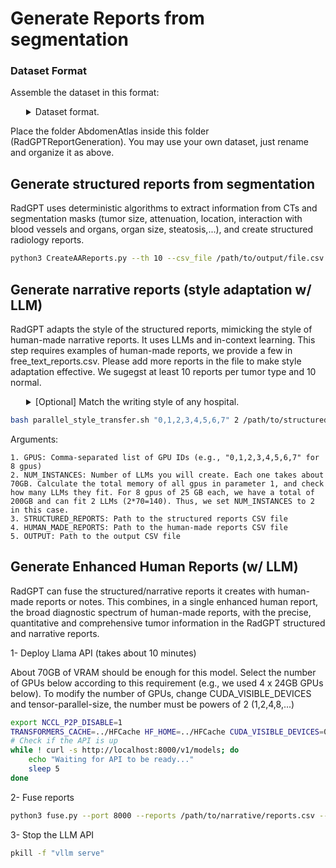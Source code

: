 # Generate Reports from segmentation

### Dataset Format

Assemble the dataset in this format:

<details>
<summary style="margin-left: 25px;">Dataset format.</summary>
<div style="margin-left: 25px;">

```
AbdomenAtlas
├── BDMAP_A0000001
|    ├── ct.nii.gz
│    └── predictions
│          ├── liver_tumor.nii.gz
│          ├── kidney_tumor.nii.gz
│          ├── pancreas_tumor.nii.gz
│          ├── aorta.nii.gz
│          ├── gall_bladder.nii.gz
│          ├── kidney_left.nii.gz
│          ├── kidney_right.nii.gz
│          ├── liver.nii.gz
│          ├── pancreas.nii.gz
│          └──...
├── BDMAP_A0000002
|    ├── ct.nii.gz
│    └── predictions
│          ├── liver_tumor.nii.gz
│          ├── kidney_tumor.nii.gz
│          ├── pancreas_tumor.nii.gz
│          ├── aorta.nii.gz
│          ├── gall_bladder.nii.gz
│          ├── kidney_left.nii.gz
│          ├── kidney_right.nii.gz
│          ├── liver.nii.gz
│          ├── pancreas.nii.gz
│          └──...
...
```
</div>
</details>

Place the folder AbdomenAtlas inside this folder (RadGPTReportGeneration). You may use your own dataset, just rename and organize it as above.

## Generate structured reports from segmentation
RadGPT uses deterministic algorithms to extract information from CTs and segmentation masks (tumor size, attenuation, location, interaction with blood vessels and organs, organ size, steatosis,...), and create structured radiology reports.

```bash
python3 CreateAAReports.py --th 10 --csv_file /path/to/output/file.csv --num_workers 10 --dataset AA
```

## Generate narrative reports (style adaptation w/ LLM)
RadGPT adapts the style of the structured reports, mimicking the style of human-made narrative reports. It uses LLMs and in-context learning. This step requires examples of human-made reports, we provide a few in free_text_reports.csv. Please add more reports in the file to make style adaptation effective. We sugegst at least 10 reports per tumor type and 10 normal.
<details>
<summary style="margin-left: 25px;">[Optional] Match the writing style of any hospital.</summary>
<div style="margin-left: 25px;">
    
If you substitute free_text_reports.csv with the reports from any institution, RadGPT will create narrative reports in the style of that institution. You will need to include in the CSV which are the tumor types found in each of these reports. You can extract this information using LLMs (see [evaluate_reports/README.md](evaluate_reports/README.md)).
</div>
</details>


```bash
bash parallel_style_transfer.sh "0,1,2,3,4,5,6,7" 2 /path/to/structured_reports.csv free_text_reports.csv /path/to/output.csv
```

Arguments:
```
1. GPUS: Comma-separated list of GPU IDs (e.g., "0,1,2,3,4,5,6,7" for 8 gpus)
2. NUM_INSTANCES: Number of LLMs you will create. Each one takes about 70GB. Calculate the total memory of all gpus in parameter 1, and check how many LLMs they fit. For 8 gpus of 25 GB each, we have a total of 200GB and can fit 2 LLMs (2*70=140). Thus, we set NUM_INSTANCES to 2 in this case.
3. STRUCTURED_REPORTS: Path to the structured reports CSV file
4. HUMAN_MADE_REPORTS: Path to the human-made reports CSV file
5. OUTPUT: Path to the output CSV file
```


## Generate Enhanced Human Reports (w/ LLM)
RadGPT can fuse the structured/narrative reports it creates with human-made reports or notes. This combines, in a single enhanced human report, the broad diagnostic spectrum of human-made reports, with the precise, quantitative and comprehensive tumor information in the RadGPT structured and narrative reports.


1- Deploy Llama API (takes about 10 minutes)

About 70GB of VRAM should be enough for this model. Select the number of GPUs below according to this requirement (e.g., we used 4 x 24GB GPUs below). To modify the number of GPUs, change CUDA_VISIBLE_DEVICES and tensor-parallel-size, the number must be powers of 2 (1,2,4,8,...)
```bash
export NCCL_P2P_DISABLE=1
TRANSFORMERS_CACHE=../HFCache HF_HOME=../HFCache CUDA_VISIBLE_DEVICES=0,1,2,3 vllm serve "hugging-quants/Meta-Llama-3.1-70B-Instruct-AWQ-INT4" --dtype=half --tensor-parallel-size 4 --gpu_memory_utilization 0.9 --port 8000 --max_model_len 120000 --enforce-eager > API.log 2>&1 &
# Check if the API is up
while ! curl -s http://localhost:8000/v1/models; do
    echo "Waiting for API to be ready..."
    sleep 5
done
```

2- Fuse reports

```bash
python3 fuse.py --port 8000 --reports /path/to/narrative/reports.csv --radiology_notes AbdomenAtlasRadiologistsNotes.csv --output fusion_reports.csv
```

3- Stop the LLM API

```bash
pkill -f "vllm serve"
```
